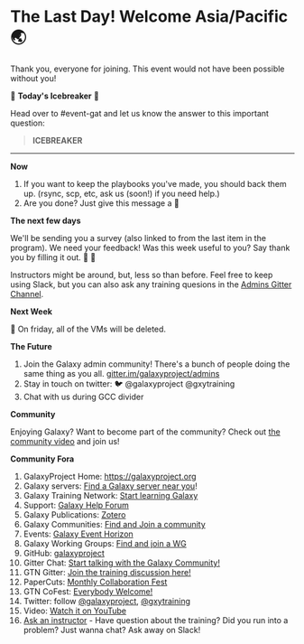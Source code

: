# The Last Day! Welcome Asia/Pacific :earth_asia:

Thank you, everyone for joining. This event would not have been possible without you!

:ice_cube: **Today's Icebreaker** :ice_cube:

Head over to #event-gat and let us know the answer to this important question:

>  **ICEBREAKER**

---

**Now**

1. If you want to keep the playbooks you've made, you should back them up. (rsync, scp, etc, ask us (soon!) if you need help.)
2. Are you done? Just give this message a :checkered_flag:

**The next few days**

We'll be sending you a survey (also linked to from the last item in the program).  We need your feedback! Was this week useful to you? Say thank you by filling it out. :pray: :wave:

Instructors might be around, but, less so than before. Feel free to keep using Slack, but you can also ask any training quesions in the [Admins Gitter Channel](https://gitter.im/galaxyproject/admins).

**Next Week**

:put_litter_in_its_place: On friday, all of the VMs will be deleted.

**The Future**

1. Join the Galaxy admin community! There's a bunch of people doing the same thing as you all. [gitter.im/galaxyproject/admins](https://gitter.im/galaxyproject/admins)
2. Stay in touch on twitter: :bird: @galaxyproject @gxytraining
3. Chat with us during GCC
divider

**Community**

Enjoying Galaxy? Want to become part of the community? Check out [the community video](https://youtu.be/-1MPdxmRs8U) and join us!

**Community Fora**

1. GalaxyProject Home: https://galaxyproject.org
2. Galaxy servers: [Find a Galaxy server near you](https://galaxyproject.org/use/?utm_source=smorgasbord&utm_medium=website&utm_campaign=smorgasbord2022)!
3. Galaxy Training Network: [Start learning Galaxy](https://training.galaxyproject.org/?utm_source=smorgasbord&utm_medium=website&utm_campaign=smorgasbord2022)
4. Support: [Galaxy Help Forum](https://help.galaxyproject.org/?utm_source=smorgasbord&utm_medium=website&utm_campaign=smorgasbord2022)
5. Galaxy Publications: [Zotero](https://www.zotero.org/groups/1732893/galaxy?utm_source=smorgasbord&utm_medium=website&utm_campaign=smorgasbord2022)
6. Galaxy Communities: [Find and Join a community](https://galaxyproject.org/community/?utm_source=smorgasbord&utm_medium=website&utm_campaign=smorgasbord2022)
7. Events: [Galaxy Event Horizon](https://galaxyproject.org/events/?utm_source=smorgasbord&utm_medium=website&utm_campaign=smorgasbord2022)
8. Galaxy Working Groups: [Find and join a WG](https://galaxyproject.org/community/wg/?utm_source=smorgasbord&utm_medium=website&utm_campaign=smorgasbord2022)
9. GitHub: [galaxyproject](https://github.com/galaxyproject?utm_source=smorgasbord&utm_medium=website&utm_campaign=smorgasbord2022)
10. Gitter Chat: [Start talking with the Galaxy Community!](https://gitter.im/galaxyproject/Lobby?utm_source=smorgasbord&utm_medium=website&utm_campaign=smorgasbord2022)
11. GTN Gitter: [Join the training discussion here!](https://gitter.im/Galaxy-Training-Network/Lobby?utm_source=smorgasbord&utm_medium=website&utm_campaign=smorgasbord2022)
12. PaperCuts: [Monthly Collaboration Fest](https://galaxyproject.org/events/2021-02-papercuts/?utm_source=smorgasbord&utm_medium=website&utm_campaign=smorgasbord2022)
13. GTN CoFest: [Everybody Welcome!](https://github.com/galaxyproject/training-material/issues/1712?utm_source=smorgasbord&utm_medium=website&utm_campaign=smorgasbord2022)
14. Twitter: follow [@galaxyproject](https://twitter.com/galaxyproject), [@gxytraining](https://twitter.com/gxytraining)
15. Video: [Watch it on YouTube](https://youtu.be//-1MPdxmRs8U)
16. [Ask an instructor](https://shiltemann.github.io/global-galaxy-course/workshop) - Have question about the training? Did you run into a problem? Just wanna chat? Ask away on Slack!
